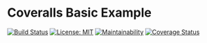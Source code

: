 # Coveralls Basic Example

[![Build Status](https://travis-ci.org/DespotOfMorea/coveralls-basic-example.svg?branch=master)](https://travis-ci.org/DespotOfMorea/coveralls-basic-example) [![License: MIT](https://img.shields.io/badge/License-MIT-blue.svg)](https://opensource.org/licenses/MIT) [![Maintainability](https://api.codeclimate.com/v1/badges/6d8b2a7bced3f44c1aad/maintainability)](https://codeclimate.com/github/DespotOfMorea/coveralls-basic-example/maintainability) [![Coverage Status](https://coveralls.io/repos/github/DespotOfMorea/coveralls-basic-example/badge.svg?branch=master)](https://coveralls.io/github/DespotOfMorea/coveralls-basic-example?branch=master)
